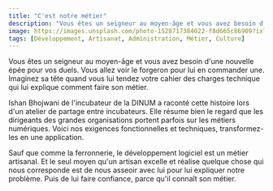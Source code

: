 ```yaml
---
title: "C'est notre métier"
description: "Vous êtes un seigneur au moyen-âge et vous avez besoin d'une nouvelle épée pour vos duels. Vous allez voir le forgeron pour lui en commander une."
image: https://images.unsplash.com/photo-1528717384022-f8d665c86909?ixlib=rb-1.2.1&ixid=eyJhcHBfaWQiOjEyMDd9&auto=format&fit=crop&w=1200&q=80
tags: [Développement, Artisanat, Administration, Métier, Culture]
---
```


Vous êtes un seigneur au moyen-âge et vous avez besoin d'une nouvelle épée pour vos duels. Vous allez voir le forgeron pour lui en commander une. Imaginez sa tête quand vous lui tendez votre cahier des charges technique qui lui explique comment faire son métier.

Ishan Bhojwani de l'incubateur de la DINUM a raconté cette histoire lors d'un atelier de partage entre incubateurs. Elle résume bien le regard que les dirigeants des grandes organisations portent parfois sur les métiers numériques. Voici nos exigences fonctionnelles et techniques, transformez-les en une application.

Sauf que comme la ferronnerie, le développement logiciel est un métier artisanal. Et le seul moyen qu'un artisan excelle et réalise quelque chose qui nous corresponde est de nous asseoir avec lui pour lui expliquer notre problème. Puis de lui faire confiance, parce qu'il connaît son métier.
